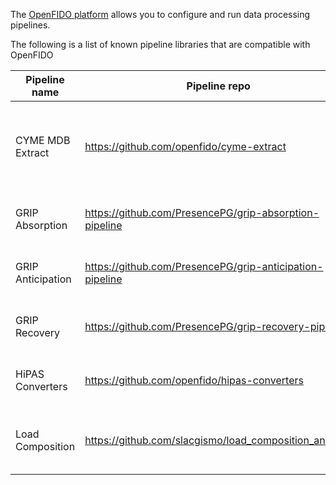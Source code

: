 The [OpenFIDO platform](https://app.openfido.org) allows you to configure and run data processing pipelines. 

The following is a list of known pipeline libraries that are compatible with OpenFIDO

| Pipeline name        | Pipeline repo | Entry point | Docker image | Publisher | Description
| -------------------- | ------------- | ----------- | ------------ | --------- | -----------
| CYME MDB Extract     | https://github.com/openfido/cyme-extract | `openfido.sh` | `ubuntu:20.04` | SLAC National Accelerator Laboratory | Extract CYME databases to network graphs and GridLAB-D models
| GRIP Absorption      | https://github.com/PresencePG/grip-absorption-pipeline | `openfido.sh` | `slacgrip/master:200527` | SLAC National Accelerator Laboratory | GRIP absorption analysis
| GRIP Anticipation    | https://github.com/PresencePG/grip-anticipation-pipeline | `openfido.sh` | `slacgrip/master:200527` | SLAC National Accelerator Laboratory | GRIP absorption analysis
| GRIP Recovery        | https://github.com/PresencePG/grip-recovery-pipeline | `openfido.sh` | `slacgrip/master:200527` | SLAC National Accelerator Laboratory | GRIP absorption analysis
| HiPAS Converters     | https://github.com/openfido/hipas-converters | `openfido.sh` | `ubuntu:20.04` | SLAC National Accelerator Laboratory | HiPAS GridLAB-D converters
| Load Composition     | https://github.com/slacgismo/load_composition_analysis | `pipeline_script.sh` | `python:3` | SLAC National Accelerator Laboratory | NERC composite load model data analysis
